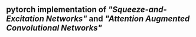 ## pytorch implementation of *"Squeeze-and-Excitation Networks"* and *"Attention Augmented Convolutional Networks"*
